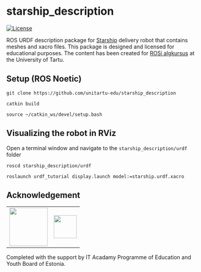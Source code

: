 # starship\_description

[![License](https://img.shields.io/badge/License-Apache%202.0-blue.svg)](https://opensource.org/licenses/Apache-2.0)

ROS URDF description package for [Starship](https://starship.xyz) delivery robot that contains meshes and xacro files. This package is designed and licensed for educational purposes. The content has been created for [ROSi algkursus](https://sisu.ut.ee/rosak) at the University of Tartu.

## Setup (ROS Noetic)

```git clone https://github.com/unitartu-edu/starship_description```

```catkin build```

```source ~/catkin_ws/devel/setup.bash```

## Visualizing the robot in RViz
Open a terminal window and navigate to the ```starship_description/urdf``` folder

```roscd starship_description/urdf```

```roslaunch urdf_tutorial display.launch model:=starship.urdf.xacro```

## Acknowledgement

<table>
<tr border=0>
<td valign="middle">
  <img src="https://github.com/unitartu-remrob/.github/blob/main/profile/logo_HARNO_3lovi_est_rgb.png" class="center" height=100"/>
</td>
<td valign="middle">
  <img src="https://github.com/unitartu-remrob/.github/blob/main/profile/logo_ITA_rgb.png" class="center" height=60"/>
</td>
</tr>
</table>

Completed with the support by IT Acadamy Programme of Education and Youth Board of Estonia.
